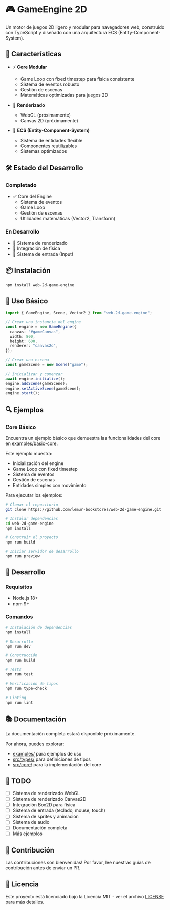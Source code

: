 # 🎮 GameEngine 2D

Un motor de juegos 2D ligero y modular para navegadores web, construido con TypeScript y diseñado con una arquitectura ECS (Entity-Component-System).

## 🚀 Características

- ⚡ **Core Modular**

  - Game Loop con fixed timestep para física consistente
  - Sistema de eventos robusto
  - Gestión de escenas
  - Matemáticas optimizadas para juegos 2D

- 🎨 **Renderizado**

  - WebGL (próximamente)
  - Canvas 2D (próximamente)

- 🔄 **ECS (Entity-Component-System)**
  - Sistema de entidades flexible
  - Componentes reutilizables
  - Sistemas optimizados

## 🛠️ Estado del Desarrollo

### Completado

- ✅ Core del Engine
  - Sistema de eventos
  - Game Loop
  - Gestión de escenas
  - Utilidades matemáticas (Vector2, Transform)

### En Desarrollo

- 🚧 Sistema de renderizado
- 🚧 Integración de física
- 🚧 Sistema de entrada (Input)

## 📦 Instalación

```bash
npm install web-2d-game-engine
```

## 🎯 Uso Básico

```typescript
import { GameEngine, Scene, Vector2 } from "web-2d-game-engine";

// Crear una instancia del engine
const engine = new GameEngine({
  canvas: "#gameCanvas",
  width: 800,
  height: 600,
  renderer: "canvas2d",
});

// Crear una escena
const gameScene = new Scene("game");

// Inicializar y comenzar
await engine.initialize();
engine.addScene(gameScene);
engine.setActiveScene(gameScene);
engine.start();
```

## 🔍 Ejemplos

### Core Básico

Encuentra un ejemplo básico que demuestra las funcionalidades del core en [examples/basic-core](examples/basic-core).

Este ejemplo muestra:

- Inicialización del engine
- Game Loop con fixed timestep
- Sistema de eventos
- Gestión de escenas
- Entidades simples con movimiento

Para ejecutar los ejemplos:

```bash
# Clonar el repositorio
git clone https://github.com/lemur-bookstores/web-2d-game-engine.git

# Instalar dependencias
cd web-2d-game-engine
npm install

# Construir el proyecto
npm run build

# Iniciar servidor de desarrollo
npm run preview
```

## 🔧 Desarrollo

### Requisitos

- Node.js 18+
- npm 9+

### Comandos

```bash
# Instalación de dependencias
npm install

# Desarrollo
npm run dev

# Construcción
npm run build

# Tests
npm run test

# Verificación de tipos
npm run type-check

# Linting
npm run lint
```

## 📚 Documentación

La documentación completa estará disponible próximamente.

Por ahora, puedes explorar:

- [examples/](examples/) para ejemplos de uso
- [src/types/](src/types/) para definiciones de tipos
- [src/core/](src/core/) para la implementación del core

## 📝 TODO

- [ ] Sistema de renderizado WebGL
- [ ] Sistema de renderizado Canvas2D
- [ ] Integración Box2D para física
- [ ] Sistema de entrada (teclado, mouse, touch)
- [ ] Sistema de sprites y animación
- [ ] Sistema de audio
- [ ] Documentación completa
- [ ] Más ejemplos

## 🤝 Contribución

Las contribuciones son bienvenidas! Por favor, lee nuestras guías de contribución antes de enviar un PR.

## 📄 Licencia

Este proyecto está licenciado bajo la Licencia MIT - ver el archivo [LICENSE](LICENSE) para más detalles.
